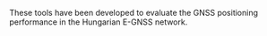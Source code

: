 These tools have been developed to evaluate the GNSS positioning performance in the Hungarian E-GNSS network.
